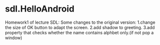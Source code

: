# sdl.HelloAndroid
Homework1 of lecture SDL:
Some changes to the original version:
1.change the size of OK button to adapt the screen.
2.add shadow to greeting.
3.add property that checks whether the name contains alphbet only.(if not pop a window)
